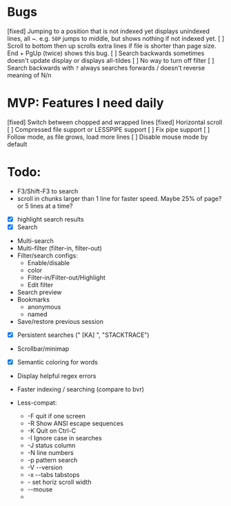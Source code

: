 # Bugs

[fixed] Jumping to a position that is not indexed yet displays unindexed lines, all ~.  e.g. `50P` jumps to middle, but shows nothing if not indexed yet.
[     ] Scroll to bottom then up scrolls extra lines if file is shorter than page size.  End + PgUp (twice) shows this bug.
[     ] Search backwards sometimes doesn't update display or displays all-tildes
[     ] No way to turn off filter
[     ] Search backwards with `?` always searches forwards / doesn't reverse meaning of N/n

# MVP: Features I need daily
[fixed] Switch between chopped and wrapped lines
[fixed] Horizontal scroll
[     ] Compressed file support or LESSPIPE support
[     ] Fix pipe support
[     ] Follow mode, as file grows, load more lines
[     ] Disable mouse mode by default
# Todo:
* F3/Shift-F3 to search
* scroll in chunks larger than 1 line for faster speed.  Maybe 25% of page?  or 5 lines at a time?
* [x] highlight search results
* [x] Search
* Multi-search
* Multi-filter (filter-in, filter-out)
* Filter/search configs:
  * Enable/disable
  * color
  * Filter-in/Filter-out/Highlight
  * Edit filter
* Search preview
* Bookmarks
  * anonymous
  * named
* Save/restore previous session
* [x] Persistent searches (" [KA] ", "STACKTRACE")
* Scrollbar/minimap
* [x] Semantic coloring for words
* Display helpful regex errors
* Faster indexing / searching (compare to bvr)

* Less-compat:
  * -F quit if one screen
  * -R Show ANSI escape sequences
  * -K Quit on Ctrl-C
  * -I Ignore case in searches
  * -J status column
  * -N line numbers
  * -p pattern search
  * -V --version
  * -x --tabs tabstops
  * -<number> set horiz scroll width
  * --mouse
  *